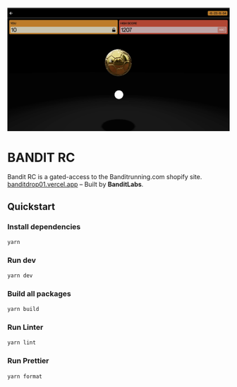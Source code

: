![BANDIT RC](github.png)

# BANDIT RC

Bandit RC is a gated-access to the Banditrunning.com shopify site. [banditdrop01.vercel.app](banditdrop01.vercel.app) – Built by **BanditLabs**. 

## Quickstart

### Install dependencies

```sh
yarn
```

### Run dev

```sh
yarn dev
```

### Build all packages

```sh
yarn build
```

### Run Linter

```sh
yarn lint
```

### Run Prettier

```sh
yarn format
```
